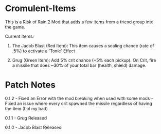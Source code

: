 # Cromulent-Items

This is a Risk of Rain 2 Mod that adds a few items from a friend group into the game.

Current Items:
1. The Jacob Blast (Red Item): This item causes a scaling chance (rate of .5%) to activate a 'Tonic' Effect

2. Grug (Green Item): Add 5% crit chance (+5% each pickup). On Crit, fire a missile that does ~30% of your total bar (health, shield) damage.



# Patch Notes

0.1.2 - Fixed an Error with the mod breaking when used with some mods
      - Fixed an issue where every crit spawned the missile regardless of having the item (Lol my bad)

0.1.1 - Grug Released

0.1.0 - Jacob Blast Released
